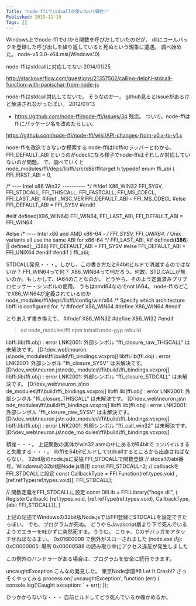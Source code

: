```yaml
---
Title: "node-ffiでstdcallが使いたい(頓挫)"
Published: 2015-12-19
Tags: []
---
```


Windows上でnode-ffiでdllから関数を呼びだしていたのだが、
dllにコールバックを登録した呼び出しを繰り返していると死ぬという現象に遭遇。
調べ始めた。
node-v5.3.0-x64.msi(Windows10)

node-ffiはstdcallに対応してない
2014/01/25

http://stackoverflow.com/questions/21357502/calling-delphi-stdcall-function-with-panischar-from-node-js

node-ffiはstdcall対応してないで。
そうなのかー。
github見るとIssueがあるけど解決されなかったぽい。
2012/01/13
* https://github.com/node-ffi/node-ffi/issues/34
残念。
ついで。node-ffiはffiにパッケージ名を改めたらしい。

https://github.com/node-ffi/node-ffi/wiki/API-changes-from-v0.x-to-v1.x

node-ffiを改造できないか模索する
node-ffiはlibffiのラッパーとわかる。
FFI_DEFAULT_ABI
というのがcdeclになる様子でnode-ffiはそれしか対応していないのが問題。
で、調べていくと
node_modules/ffi/deps/libffi/src/x86/ffitarget.h
typedef enum ffi_abi {
  FFI_FIRST_ABI = 0,

  /* ---- Intel x86 Win32 ---------- */
#ifdef X86_WIN32
  FFI_SYSV,
  FFI_STDCALL,
  FFI_THISCALL,
  FFI_FASTCALL,
  FFI_MS_CDECL,
  FFI_LAST_ABI,
#ifdef _MSC_VER
  FFI_DEFAULT_ABI = FFI_MS_CDECL
#else
  FFI_DEFAULT_ABI = FFI_SYSV
#endif

#elif defined(X86_WIN64)
  FFI_WIN64,
  FFI_LAST_ABI,
  FFI_DEFAULT_ABI = FFI_WIN64

#else
  /* ---- Intel x86 and AMD x86-64 - */
  FFI_SYSV,
  FFI_UNIX64,   /* Unix variants all use the same ABI for x86-64  */
  FFI_LAST_ABI,
#if defined(__i386__) || defined(__i386)
  FFI_DEFAULT_ABI = FFI_SYSV
#else
  FFI_DEFAULT_ABI = FFI_UNIX64
#endif
#endif
} ffi_abi;

STDCALL発見・・・。しかし、この書き方だと64bitビルドで消滅するのではないか？
FFI_WIN64って何？
X86_WIN64って何だろう。何故、STD_CALLが無いのか。もしかして、IA64のことなのか。
どうやら、そのよう定義済みプリプロセッサー・シンボルの使用。
うちはamd64なのでnot IA64。
node-ffiのどこでX86_WIN64が定義されているのか
node_modules/ffi/deps/libffi/config/win/x64
/* Specify which architecture libffi is configured for. */
#ifndef X86_WIN64
#define X86_WIN64
#endif

とりあえず書き換えて、
#ifndef X86_WIN32
#define X86_WI32
#endif

> cd node_modules/ffi
> npm install
> node-gyp rebuild

libffi.lib(ffi.obj) : error LNK2001: 外部シンボル "ffi_closure_raw_THISCALL" は未解決です。 [D:\dev\_web\neuron.
js\node_modules\ffi\build\ffi_bindings.vcxproj]
libffi.lib(ffi.obj) : error LNK2001: 外部シンボル "ffi_closure_SYSV" は未解決です。 [D:\dev\_web\neuron.js\node_
modules\ffi\build\ffi_bindings.vcxproj]
libffi.lib(ffi.obj) : error LNK2001: 外部シンボル "ffi_closure_STDCALL" は未解決です。 [D:\dev\_web\neuron.js\no
de_modules\ffi\build\ffi_bindings.vcxproj]
libffi.lib(ffi.obj) : error LNK2001: 外部シンボル "ffi_closure_THISCALL" は未解決です。 [D:\dev\_web\neuron.js\n
ode_modules\ffi\build\ffi_bindings.vcxproj]
libffi.lib(ffi.obj) : error LNK2001: 外部シンボル "ffi_closure_raw_SYSV" は未解決です。 [D:\dev\_web\neuron.js\n
ode_modules\ffi\build\ffi_bindings.vcxproj]
libffi.lib(ffi.obj) : error LNK2001: 外部シンボル "ffi_call_win32" は未解決です。 [D:\dev\_web\neuron.js\node_mo
dules\ffi\build\ffi_bindings.vcxproj]

頓挫・・・。
上記関数の実体がwin32.asmの中にあるが64bitでコンパイルすると失敗する・・・。
libffiを64bitビルドしてstdcallするところから出直さねばならない。
32bit版のnode.jsに妥協
FFI_STDCALLで関数登録
// stdcallのabi番号。Windowsの32bit版Node.js専用
const FFI_STDCALL=2;
// callbackをFFI_STDCALLに設定
const CallbackType = FFI.Function(ref.types.void
    , [ref.refType(ref.types.void)], FFI_STDCALL);

// 関数定義をFFI_STDCALLに設定
const DllLib = FFI.Library("hoge.dll", {
    RegisterCallback: [ref.types.void, [ref.refType(ref.types.void), CallbackType, {abi: FFI_STDCALL}],
}

上記の記述でWindowsの32bit版Node.jsではFFI登録にSTDCALLを設定できたっぽい。
でも、プログラムが死ぬ。
どうやらJavascript層より下で死んでいるようでエラーを吐かずに突然死する。ううむ。
こりゃ、Cのデバッガをアタッチせねばなるまい。
0x016E0008 で例外がスローされました (node.exe 内): 0xC0000005: 場所 0x00000588 の読み取り中にアクセス違反が発生しました

この例外のハンドラーがある場合は、プログラムを安全に続行できます。

uncaughtException
こんなの発見した。
東京Node学園#8 Let It Crash!?
さっそくやってみる
process.on('uncaughtException', function (err) {
  console.log('Caught exception: ' + err);
});

ひっかからないな・・・
自前ビルドしてどう死んでいるか確かめるか。
